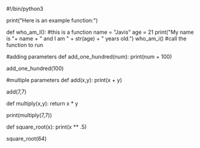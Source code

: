 #!/bin/python3

print("Here is an example function:")

def who_am_I(): #this is a function
	name = "Javis"
	age = 21
	print("My name is "+ name + " and I am " + str(age) + " years old.")
who_am_i() #call the function to run

#adding parameters
def add_one_hundred(num):
	print(num + 100)

add_one_hundred(100)

#multiple parameters
def add(x,y):
	print(x + y)

add(7,7)

def multiply(x,y):
	return x * y

print(multiply(7,7))

def square_root(x):
	print(x ** .5)

square_root(64)
